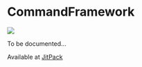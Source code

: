 # CommandFramework
[![](https://jitpack.io/v/SaiintBrisson/command-framework.svg)](https://jitpack.io/#SaiintBrisson/command-framework)

To be documented...

Available at [JitPack](https://jitpack.io/#SaiintBrisson/command-framework)